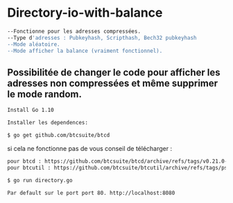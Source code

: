 # Directory-io-with-balance
```bash
--Fonctionne pour les adresses compressées. 
--Type d'adresses : Pubkeyhash, Scripthash, Bech32 pubkeyhash
--Mode aléatoire.
--Mode afficher la balance (vraiment fonctionnel).
```
## Possibilitée de changer le code pour afficher les adresses non compressées et même supprimer le mode random.
```bash
Install Go 1.10

Installer les dependences:

$ go get github.com/btcsuite/btcd
```
si cela ne fonctionne pas de vous conseil de télécharger :
```bash
pour btcd : https://github.com/btcsuite/btcd/archive/refs/tags/v0.21.0-beta.zip
pour btcutil : https://github.com/btcsuite/btcutil/archive/refs/tags/psbt/v1.0.2.zip
```
```bash
$ go run directory.go
```
```bash
Par default sur le port port 80. http://localhost:8080
 ```

